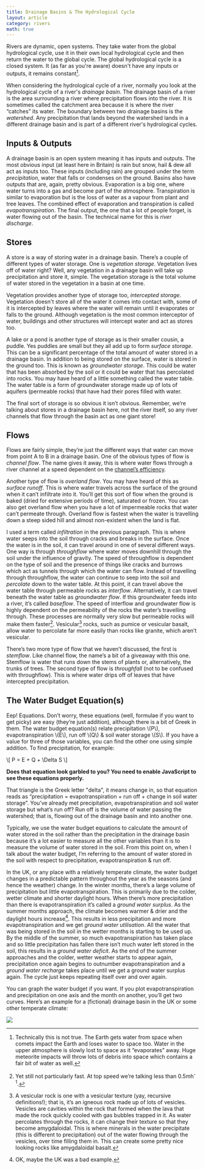 ```yaml
---
title: Drainage Basins & The Hydrological Cycle
layout: article
category: rivers
math: true
---
```


Rivers are dynamic, open systems. They take water from the global hydrological cycle, use it in their own local hydrological cycle and then return the water to the global cycle. The global hydrological cycle is a closed system. It (as far as you're aware) doesn't have any inputs or outputs, it remains constant[^1].

When considering the hydrological cycle of a river, normally you look at the hydrological cycle of a river's _drainage basin_. The drainage basin of a river is the area surrounding a river where precipitation flows into the river. It is sometimes called the catchment area because it is where the river “catches” its water. The boundary between two drainage basins is the _watershed_. Any precipitation that lands beyond the watershed lands in a different drainage basin and is part of a different river's hydrological cycles.

## Inputs & Outputs

A drainage basin is an open system meaning it has inputs and outputs. The most obvious input (at least here in Britain) is rain but snow, hail & dew all act as inputs too. These inputs (including rain) are grouped under the term _precipitation_, water that falls or condenses on the ground. Basins also have outputs that are, again, pretty obvious. Evaporation is a big one, where water turns into a gas and become part of the atmosphere. Transpiration is similar to evaporation but is the loss of water as a vapour from plant and tree leaves. The combined effect of evaporation and transpiration is called _evapotranspiration_.  The final output, the one that a lot of people forget, is water flowing out of the basin. The technical name for this is _river discharge_.

## Stores

A store is a way of storing water in a drainage basin. There’s a couple of different types of water storage. One is _vegetation storage_. Vegetation lives off of water right? Well, any vegetation in a drainage basin will take up precipitation and store it, simple. The vegetation storage is the total volume of water stored in the vegetation in a basin at one time.

Vegetation provides another type of storage too, _intercepted storage_. Vegetation doesn't store all of the water it comes into contact with, some of it is intercepted by leaves where the water will remain until it evaporates or falls to the ground. Although vegetation is the most common interceptor of water, buildings and other structures will intercept water and act as stores too.

A lake or a pond is another type of storage as is their smaller cousin, a puddle. Yes puddles are small but they all add up to form _surface storage_. This can be  a significant percentage of the total amount of water stored in a drainage basin. In addition to being stored on the surface, water is stored in the ground too. This is known as _groundwater storage_. This could be water that has been absorbed by the soil or it could be water that has percolated into rocks. You may have heard of a little something called the water table. The water table is a form of groundwater storage made up of lots of aquifers (permeable rocks) that have had their pores filled with water.

The final sort of storage is so obvious it isn’t obvious. Remember, we’re talking about stores in a drainage basin here, not the river itself, so any river channels that flow through the basin act as one giant store!

## Flows

Flows are fairly simple, they’re just the different ways that water can move from point A to B in a drainage basin. One of the obvious types of flow is _channel flow_. The name gives it away, this is where water flows through a river channel at a speed dependent on the [channel’s efficiency][channel-efficiency].

Another type of flow is _overland flow_. You may have heard of this as _surface runoff_. This is where water travels across the surface of the ground when it can’t infiltrate into it. You’ll get this sort of flow when the ground is baked (dried for extensive periods of time), saturated or frozen. You can also get overland flow when you have a lot of impermeable rocks that water can’t permeate through. Overland flow is fastest when the water is travelling down a steep sided hill and almost non-existent when the land is flat.

I used a term called _infiltration_ in the previous paragraph. This is where water seeps into the soil through cracks and breaks in the surface. Once the water is in the soil, it can travel around in one of several different ways. One way is through _throughflow_ where water moves downhill through the soil under the influence of gravity. The speed of throughflow is dependent on the type of soil and the presence of things like cracks and burrows which act as tunnels through which the water can flow. Instead of travelling through throughflow, the water can continue to seep into the soil and _percolate_ down to the water table. At this point, it can travel above the water table through permeable rocks as _interflow_. Alternatively, it can travel beneath the water table as _groundwater flow_. If this groundwater feeds into a river, it’s called _baseflow_. The speed of interflow and groundwater flow is highly dependent on the permeability of the rocks the water’s travelling through. These processes are normally very slow but permeable rocks will make them faster[^2]. Vesicular[^3] rocks, such as pumice or vesicular basalt, allow water to percolate far more easily than rocks like granite, which aren’t vesicular.

There’s two more type of flow that we haven’t discussed, the first is _stemflow_. Like channel flow, the name’s a bit of a giveaway with this one. Stemflow is water that runs down the stems of plants or, alternatively, the trunks of trees. The second type of flow is _throughfall_ (not to be confused with throughflow). This is where water drips off of leaves that have intercepted precipitation.

## The Water Budget Equation(s)

Eep! Equations. Don’t worry, these equations (well, formulae if you want to get picky) are easy (they’re just addition), although there is a bit of Greek in them.  The water budget equation(s) relate precipitation \\(P\\), evapotranspiration \\(E\\), run off \\(Q\\) & soil water storage \\(S\\). If you have a value for three of those variables, you can find the other one using simple addition. To find precipitation, for example:

\\[ P = E + Q + \Delta S \\]

<noscript><strong>Does that equation look garbled to you? You need to enable JavaScript to see these equations properly.</strong></noscript>

That triangle is the Greek letter "delta", it means change in, so that equation reads as “precipitation = evapotranspiration + run off + change in soil water storage”. You’ve already met precipitation, evapotranspiration and soil water storage but what’s run off? Run off is the volume of water passing the watershed; that is, flowing out of the drainage basin and into another one.

Typically, we use the water budget equations to calculate the amount of water stored in the soil rather than the precipitation in the drainage basin because it’s a lot easier to measure all the other variables than it is to measure the volume of water stored in the soil. From this point on, when I talk about the water budget, I’m referring to the amount of water stored in the soil with respect to precipitation, evapotranspiration & run off.

In the UK, or any place with a relatively temperate climate, the water budget changes in a predictable pattern throughout the year as the seasons (and hence the weather) change. In the winter months, there’s a large volume of precipitation but little evapotranspiration. This is primarily due to the colder, wetter climate and shorter daylight hours. When there’s more precipitation than there is evapotranspiration it’s called a _ground water surplus_. As the summer months approach, the climate becomes warmer & drier and the daylight hours increase[^4].  This results in less precipitation and more evapotranspiration and we get _ground water utilisation_. All the water that was being stored in the soil in the wetter months is starting to be used up. By the middle of the summer, so much evapotranspiration has taken place and so little precipitation has fallen there isn’t much water left stored in the soil, this results in a _ground water deficit_.  As the end of the summer approaches and the colder, wetter weather starts to appear again, precipitation once again begins to outnumber evapotranspiration and a _ground water recharge_ takes place until we get a ground water surplus again. The cycle just keeps repeating itself over and over again.

You can graph the water budget if you want. If you plot evapotranspiration and precipitation on one axis and the month on another, you’ll get two curves. Here’s an example for a (fictional) drainage basin in the UK or some other temperate climate:

![][water-budget-graph]

[^1]: Technically this is not true. The Earth gets water from space when comets impact the Earth and loses water to space too. Water in the upper atmosphere is slowly lost to space as it “evaporates” away. Huge meteorite impacts will throw lots of debris into space which contains a fair bit of water as well. 

[^2]: Yet still not particularly fast. At top speed we’re talking less than 0.5mh<sup>-1</sup>.

[^3]: A vesicular rock is one with a vesicular texture (yay, recursive definitions!); that is, it’s an igneous rock made up of lots of vesicles. Vesicles are cavities within the rock that formed when the lava that made the rock quickly cooled with gas bubbles trapped in it. As water percolates through the rocks, it can change their texture so that they become amygdaloidal. This is where minerals in the water precipitate (this is different to precipitation) out of the water flowing through the vesicles, over time filling them in. This can create some pretty nice looking rocks like amygdaloidal basalt.

[^4]: OK, maybe the UK was a bad example. 

[channel-efficiency]: /rivers/long-and-cross-profiles/#Channel.Efficiency..amp..Velocity
[water-budget-graph]:/images/rivers/water-balance-graph.svg